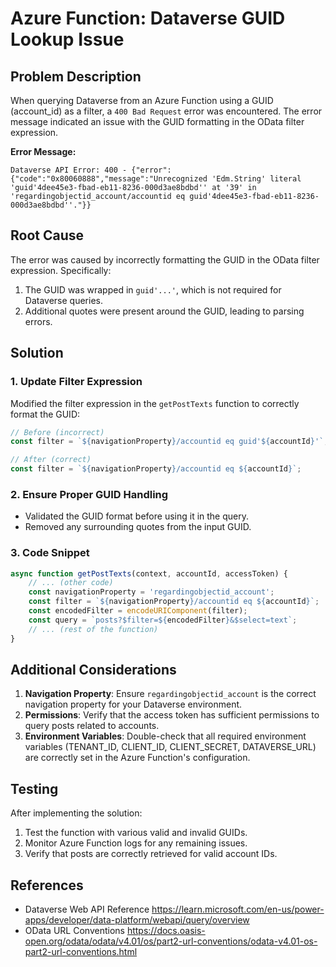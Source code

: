 # Azure Function: Dataverse GUID Lookup Issue

## Problem Description

When querying Dataverse from an Azure Function using a GUID (account_id) as a filter, a `400 Bad Request` error was encountered. The error message indicated an issue with the GUID formatting in the OData filter expression.

**Error Message:**

```
Dataverse API Error: 400 - {"error":{"code":"0x80060888","message":"Unrecognized 'Edm.String' literal 'guid'4dee45e3-fbad-eb11-8236-000d3ae8bdbd'' at '39' in 'regardingobjectid_account/accountid eq guid'4dee45e3-fbad-eb11-8236-000d3ae8bdbd''."}}
```

## Root Cause

The error was caused by incorrectly formatting the GUID in the OData filter expression. Specifically:

1. The GUID was wrapped in `guid'...'`, which is not required for Dataverse queries.
2. Additional quotes were present around the GUID, leading to parsing errors.

## Solution

### 1. Update Filter Expression

Modified the filter expression in the `getPostTexts` function to correctly format the GUID:

```javascript
// Before (incorrect)
const filter = `${navigationProperty}/accountid eq guid'${accountId}'`;

// After (correct)
const filter = `${navigationProperty}/accountid eq ${accountId}`;
```

### 2. Ensure Proper GUID Handling

* Validated the GUID format before using it in the query.
* Removed any surrounding quotes from the input GUID.

### 3. Code Snippet

```javascript
async function getPostTexts(context, accountId, accessToken) {
    // ... (other code)
    const navigationProperty = 'regardingobjectid_account';
    const filter = `${navigationProperty}/accountid eq ${accountId}`;
    const encodedFilter = encodeURIComponent(filter);
    const query = `posts?$filter=${encodedFilter}&$select=text`;
    // ... (rest of the function)
}
```

## Additional Considerations

1. **Navigation Property**: Ensure `regardingobjectid_account` is the correct navigation property for your Dataverse environment.
2. **Permissions**: Verify that the access token has sufficient permissions to query posts related to accounts.
3. **Environment Variables**: Double-check that all required environment variables (TENANT_ID, CLIENT_ID, CLIENT_SECRET, DATAVERSE_URL) are correctly set in the Azure Function's configuration.

## Testing

After implementing the solution:

1. Test the function with various valid and invalid GUIDs.
2. Monitor Azure Function logs for any remaining issues.
3. Verify that posts are correctly retrieved for valid account IDs.

## References

* Dataverse Web API Reference https://learn.microsoft.com/en-us/power-apps/developer/data-platform/webapi/query/overview
* OData URL Conventions https://docs.oasis-open.org/odata/odata/v4.01/os/part2-url-conventions/odata-v4.01-os-part2-url-conventions.html
